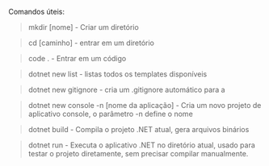 Comandos úteis:

> mkdir [nome] - Criar um diretório

> cd [caminho] - entrar em um diretório 

> code . - Entrar em um código

> dotnet new list - listas todos os templates disponíveis

> dotnet new gitignore - cria um .gitignore automático para a 

> dotnet new console -n [nome da aplicação] - Cria um novo projeto de 
aplicativo console, o parâmetro -n define o nome

> dotnet build - Compila o projeto .NET atual, gera arquivos binários

> dotnet run - Executa o aplicativo .NET no diretório atual, usado para testar o projeto
diretamente, sem precisar compilar manualmente.

